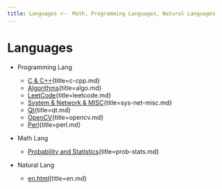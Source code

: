 ```yaml
---
title: Languages <-- Math, Programming Languages, Natural Languages
...
```


# Languages

-   Programming Lang

    +   [C & C++](c-cpp.html){title=c-cpp.md}
    +   [Algorithms](algo.html){title=algo.md}
    +   [LeetCode](leetcode.html){title=leetcode.md}
    +   [System & Network & MISC](sys-net-misc.html){title=sys-net-misc.md}
    +   [Qt](qt.html){title=qt.md}
    +   [OpenCV](opencv.html){title=opencv.md}
    +   [Perl](perl.html){title=perl.md}

-   Math Lang

    +   [Probability and Statistics](prob-stats.html){title=prob-stats.md}

-   Natural Lang

    +   [en.html](en.html){title=en.md}
